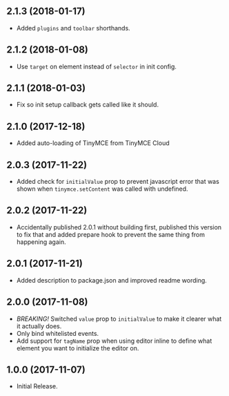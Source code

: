 ## 2.1.3 (2018-01-17)
* Added `plugins` and `toolbar` shorthands.

## 2.1.2 (2018-01-08)
* Use `target` on element instead of `selector` in init config.

## 2.1.1 (2018-01-03)
* Fix so init setup callback gets called like it should.

## 2.1.0 (2017-12-18)
* Added auto-loading of TinyMCE from TinyMCE Cloud

## 2.0.3 (2017-11-22)
* Added check for `initialValue` prop to prevent javascript error that was shown when `tinymce.setContent` was called with undefined.

## 2.0.2 (2017-11-22)
* Accidentally published 2.0.1 without building first, published this version to fix that and added prepare hook to prevent the same thing from happening again.

## 2.0.1 (2017-11-21)
* Added description to package.json and improved readme wording.

## 2.0.0 (2017-11-08)
* *BREAKING!* Switched `value` prop to `initialValue` to make it clearer what it actually does. 
* Only bind whitelisted events.
* Add support for `tagName` prop when using editor inline to define what element you want to initialize the editor on.

## 1.0.0 (2017-11-07)
* Initial Release.